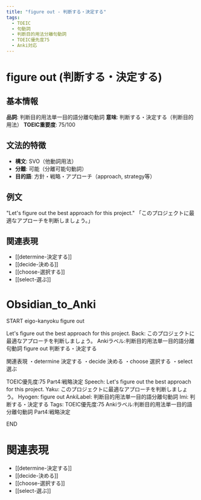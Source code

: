 ```yaml
---
title: "figure out - 判断する・決定する"
tags:
  - TOEIC
  - 句動詞
  - 判断目的用法分離句動詞
  - TOEIC優先度75
  - Anki対応
---
```


# figure out (判断する・決定する)

## 基本情報
**品詞**: 判断目的用法単一目的語分離句動詞
**意味**: 判断する・決定する（判断目的用法）
**TOEIC重要度**: 75/100

## 文法的特徴
- **構文**: SVO（他動詞用法）
- **分離**: 可能（分離可能句動詞）
- **目的語**: 方針・戦略・アプローチ（approach, strategy等）

## 例文
"Let's figure out the best approach for this project."
「このプロジェクトに最適なアプローチを判断しましょう。」

## 関連表現
- [[determine-決定する]]
- [[decide-決める]]
- [[choose-選択する]]
- [[select-選ぶ]]

# Obsidian_to_Anki
START
eigo-kanyoku
figure out

Let's figure out the best approach for this project.
Back: 
このプロジェクトに最適なアプローチを判断しましょう。
Ankiラベル:判断目的用法単一目的語分離句動詞
figure out
判断する・決定する

関連表現
・determine 決定する
・decide 決める
・choose 選択する
・select 選ぶ

TOEIC優先度:75
Part4:戦略決定
Speech: Let's figure out the best approach for this project.
Yaku: このプロジェクトに最適なアプローチを判断しましょう。
Hyogen: figure out
AnkiLabel: 判断目的用法単一目的語分離句動詞
Imi: 判断する・決定する
Tags: TOEIC優先度:75 Ankiラベル:判断目的用法単一目的語分離句動詞 Part4:戦略決定
<!--ID: 1753012907815-->
END

# 関連表現
- [[determine-決定する]]
- [[decide-決める]]
- [[choose-選択する]]
- [[select-選ぶ]] 